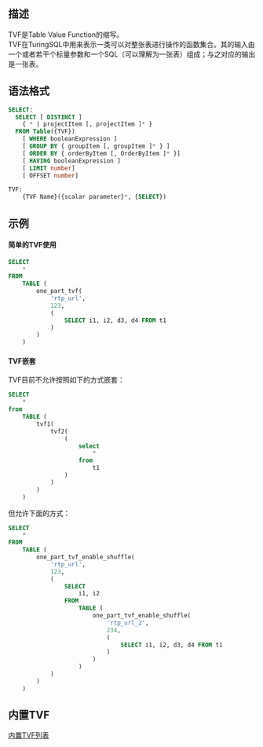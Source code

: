 <a name="QYo3Y"></a>
## 描述
TVF是Table Value Function的缩写。<br />TVF在TuringSQL中用来表示一类可以对整张表进行操作的函数集合。其的输入由一个或者若干个标量参数和一个SQL（可以理解为一张表）组成；与之对应的输出是一张表。


<a name="jExuk"></a>
## 语法格式
```sql
SELECT:
  SELECT [ DISTINCT ]
    { * | projectItem [, projectItem ]* }
  FROM Table({TVF})
    [ WHERE booleanExpression ]
    [ GROUP BY { groupItem [, groupItem ]* } ]
    [ ORDER BY { orderByItem [, OrderByItem ]* }]
    [ HAVING booleanExpression ]
    [ LIMIT number]
    [ OFFSET number]

TVF:
	{TVF Name}({scalar parameter}*, {SELECT})
```
<a name="iQ5cd"></a>
## 示例
<a name="ZOs8X"></a>
#### 简单的TVF使用
```sql
SELECT
    *
FROM
    TABLE (
        one_part_tvf(
            'rtp_url',
            123,
            (
                SELECT i1, i2, d3, d4 FROM t1
            )
        )
    )
```
<a name="L4Ex2"></a>
#### TVF嵌套
TVF目前不允许按照如下的方式嵌套：
```sql
SELECT
    *
from
    TABLE (
        tvf1(
            tvf2(
                (
                    select
                        *
                    from
                        t1
                )
            )
        )
    )
```
但允许下面的方式：
```sql
SELECT
    *
FROM
    TABLE (
        one_part_tvf_enable_shuffle(
            'rtp_url',
            123,
            (
                SELECT
                    i1, i2
                FROM
                    TABLE (
                        one_part_tvf_enable_shuffle(
                            'rtp_url_2',
                            234,
                            (
                                SELECT i1, i2, d3, d4 FROM t1
                            )
                        )
                    )
            )
        )
    )
```

<a name="cLMVl"></a>
## 内置TVF
[内置TVF列表](./buildin_tvf.md)